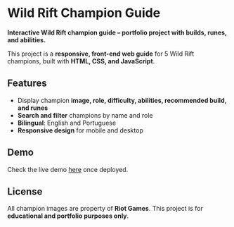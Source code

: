  # Wild Rift Champion Guide

**Interactive Wild Rift champion guide – portfolio project with builds, runes, and abilities.**

This project is a **responsive, front-end web guide** for 5 Wild Rift champions, built with **HTML, CSS, and JavaScript**. 

## Features

- Display champion **image, role, difficulty, abilities, recommended build, and runes**  
- **Search and filter** champions by name and role  
- **Bilingual**: English and Portuguese  
- **Responsive design** for mobile and desktop  

## Demo

Check the live demo [here](#) once deployed.  

## License

All champion images are property of **Riot Games**. This project is for **educational and portfolio purposes only**.